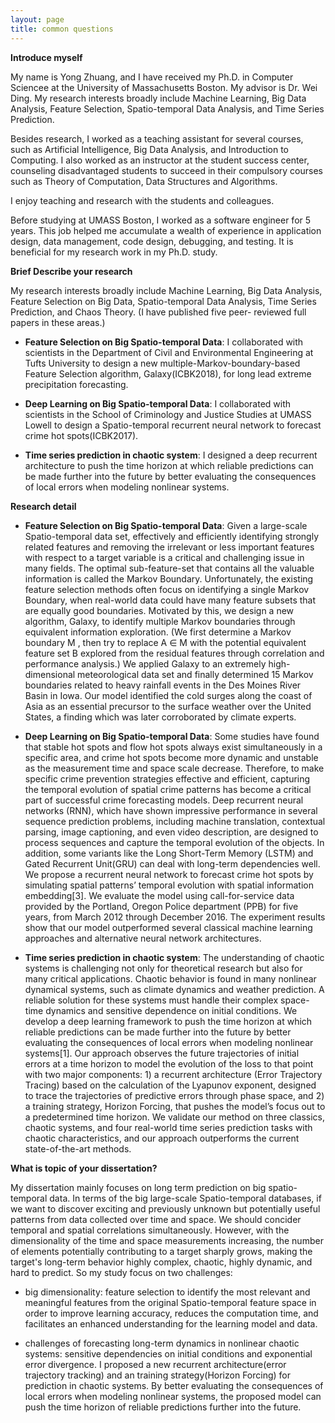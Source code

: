 ```yaml
---
layout: page
title: common questions
---
```



**Introduce myself**

My name is Yong Zhuang, and I have received my Ph.D. in Computer Sciencee at the University of Massachusetts Boston. My advisor is Dr. Wei Ding. My research interests broadly include Machine Learning, Big Data Analysis, Feature Selection, Spatio-temporal Data Analysis, and Time Series Prediction. 

Besides research, I worked as a teaching assistant for several courses, such as Artificial Intelligence, Big Data Analysis, and Introduction to Computing. I also worked as an instructor at the student success center, counseling disadvantaged students to succeed in their compulsory courses such as Theory of Computation, Data Structures and Algorithms.

I enjoy teaching and research with the students and colleagues.	

Before studying at UMASS Boston, I worked as a software engineer for 5 years. This job helped me accumulate a wealth of experience in application design, data management, code design, debugging, and testing. It is beneficial for my research work in my Ph.D. study.

**Brief Describe your research**

My research interests broadly include Machine Learning, Big Data Analysis, Feature Selection on Big Data,
Spatio-temporal Data Analysis, Time Series Prediction, and Chaos Theory. (I have published five peer-
reviewed full papers in these areas.)
 - **Feature Selection on Big Spatio-temporal Data**: I collaborated with scientists in the Department of Civil and Environmental Engineering at Tufts University to design a new multiple-Markov-boundary-based Feature Selection algorithm, Galaxy(ICBK2018), for long lead extreme precipitation forecasting.

 - **Deep Learning on Big Spatio-temporal Data**: I collaborated with scientists in the School of Criminology and Justice Studies at UMASS Lowell to design a Spatio-temporal recurrent neural network to forecast crime hot spots(ICBK2017).

 - **Time series prediction in chaotic system**: I designed a deep recurrent architecture to push the time horizon at which reliable predictions can be made further into the future by better evaluating the consequences of local errors when modeling nonlinear systems.
 
**Research detail**

 - **Feature Selection on Big Spatio-temporal Data**: Given a large-scale Spatio-temporal data set, effectively and efficiently identifying strongly related features and removing the irrelevant or less important features with respect to a target variable is a critical and challenging issue in many fields. The optimal sub-feature-set that contains all the valuable information is called the Markov Boundary. Unfortunately, the existing feature selection methods often focus on identifying a single Markov Boundary, when real-world data could have many feature subsets that are equally good boundaries. Motivated by this, we design a new algorithm, Galaxy, to identify multiple Markov boundaries
through equivalent information exploration. (We first determine a Markov boundary M , then try to replace A ∈ M
with the potential equivalent feature set B explored from the residual features through correlation and performance
analysis.) We applied Galaxy to an extremely high-dimensional meteorological data set and finally determined 15
Markov boundaries related to heavy rainfall events in the Des Moines River Basin in Iowa. Our model identified the cold surges along the coast of Asia as an essential precursor to the surface weather over the United States, a finding which was later corroborated by climate experts.

 - **Deep Learning on Big Spatio-temporal Data**: Some studies have found that stable hot spots and flow hot spots always exist simultaneously in a specific area, and crime hot spots become more dynamic and unstable as the measurement time and space scale decrease. Therefore, to make specific crime prevention strategies effective and efficient, capturing the temporal evolution of spatial crime patterns has become a critical part of successful crime forecasting models. Deep recurrent neural networks (RNN), which have shown impressive performance in several sequence prediction problems, including machine translation, contextual parsing, image captioning, and even video description, are designed to process sequences and capture the temporal evolution of the objects. In addition, some variants like the Long Short-Term Memory (LSTM) and Gated Recurrent Unit(GRU) can deal with long-term dependencies well. We propose a recurrent neural network to forecast crime hot spots by simulating spatial patterns’ temporal evolution with spatial information embedding[3]. We evaluate the model using call-for-service data provided by the Portland, Oregon Police department (PPB) for five years, from March 2012 through December 2016. The experiment results show that our model outperformed several classical machine learning approaches and alternative neural network architectures.

 - **Time series prediction in chaotic system**: The understanding of chaotic systems is challenging not only for theoretical research but also for many critical applications. Chaotic behavior is found in many nonlinear dynamical systems, such as climate dynamics and weather prediction. A reliable solution for these systems must handle their complex space-time dynamics and sensitive dependence on initial conditions. We develop a deep learning framework to push the time horizon at which reliable predictions can be made further into the future by better evaluating the consequences of local errors when modeling nonlinear systems[1]. Our approach observes the future trajectories of initial errors at a time horizon to model the evolution of the loss to that point with two major components: 1) a recurrent architecture (Error Trajectory Tracing) based on the calculation of the Lyapunov exponent, designed to trace the trajectories of predictive errors through phase space, and 2) a training strategy, Horizon Forcing, that pushes the model’s focus out to a predetermined time horizon. We validate our method on three classics, chaotic systems, and four real-world time series prediction tasks with chaotic characteristics, and our approach outperforms the current state-of-the-art methods.
 
 **What is topic of your dissertation?**

 My dissertation mainly focuses on long term prediction on big spatio-temporal data. In terms of the big large-scale Spatio-temporal databases, if we want to discover exciting and previously unknown but potentially useful patterns from data collected over time and space. We should concider temporal and spatial correlations simultaneously. However, with the dimensionality of the time and space measurements increasing, the number of elements potentially contributing to a target sharply grows, making the target's long-term behavior highly complex, chaotic, highly dynamic, and hard to predict. So my study focus on two challenges: 
 
  - big dimensionality: feature selection to identify the most relevant and meaningful features from the original Spatio-temporal feature space in order to improve learning accuracy, reduces the computation time, and facilitates an enhanced understanding for the learning model and data. 
  
  - challenges of forecasting long-term dynamics in nonlinear chaotic systems: sensitive dependencies on initial conditions and exponential error divergence. I proposed a new recurrent architecture(error trajectory tracking) and an training strategy(Horizon Forcing) for prediction in chaotic systems. By better evaluating the consequences of local errors when modeling nonlinear systems, the proposed model can push the time horizon of reliable predictions further into the future.
  